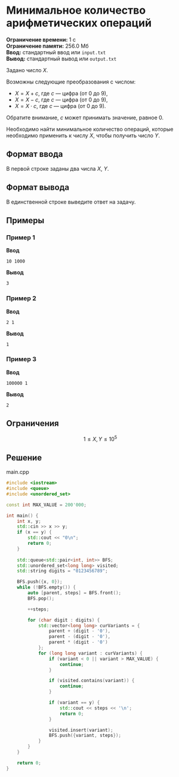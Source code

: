 # Минимальное количество арифметических операций

**Ограничение времени:** 1 с  
**Ограничение памяти:** 256.0 Мб  
**Ввод:** стандартный ввод или `input.txt`  
**Вывод:** стандартный вывод или `output.txt`

Задано число $X$.

Возможны следующие преобразования с числом:

- $X = X + c$, где $c$ — цифра (от 0 до 9),
- $X = X - c$, где $c$ — цифра (от 0 до 9),
- $X = X \cdot c$, где $c$ — цифра (от 0 до 9).

Обратите внимание, $c$ может принимать значение, равное 0.

Необходимо найти минимальное количество операций, которые необходимо применить к числу $X$, чтобы получить число $Y$.

## Формат ввода

В первой строке заданы два числа $X$, $Y$.

## Формат вывода

В единственной строке выведите ответ на задачу.

## Примеры

### Пример 1

**Ввод**  
```
10 1000
```

**Вывод**  
```
3
```

### Пример 2

**Ввод**  
```
2 1
```

**Вывод**  
```
1
```

### Пример 3

**Ввод**  
```
100000 1
```

**Вывод**  
```
2
```

## Ограничения

$$
1 \leq X, Y \leq 10^5
$$
## Решение

main.cpp
```cpp
#include <iostream>
#include <queue>
#include <unordered_set>

const int MAX_VALUE = 200'000;

int main() {
    int x, y;
    std::cin >> x >> y;
    if (x == y) {
        std::cout << "0\n";
        return 0;
    }
    
    std::queue<std::pair<int, int>> BFS;
    std::unordered_set<long long> visited;
    std::string digits = "0123456789";

    BFS.push({x, 0});
    while (!BFS.empty()) {
        auto [parent, steps] = BFS.front();
        BFS.pop();

        ++steps;

        for (char digit : digits) {
            std::vector<long long> curVariants = {
                parent + (digit - '0'),
                parent - (digit - '0'),
                parent * (digit - '0')
            };
            for (long long variant : curVariants) {
                if (variant < 0 || variant > MAX_VALUE) {
                    continue;
                }

                if (visited.contains(variant)) {
                    continue;
                }

                if (variant == y) {
                    std::cout << steps << '\n';
                    return 0;
                }

                visited.insert(variant);
                BFS.push({variant, steps});
            }
        }
    }

    return 0;
}
```
